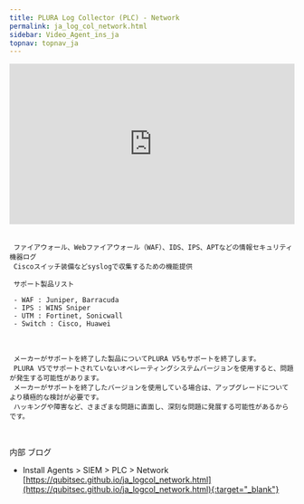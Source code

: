 ```yaml
---
title: PLURA Log Collector (PLC) - Network
permalink: ja_log_col_network.html
sidebar: Video_Agent_ins_ja
topnav: topnav_ja
---
```



<style>.embed-container { position: relative; padding-bottom: 56.25%; height: 0; overflow: hidden; max-width: 100%; } .embed-container iframe, .embed-container object, .embed-container embed { position: absolute; top: 0; left: 0; width: 100%; height: 100%; }</style><div class='embed-container'><iframe src='https://www.youtube.com/embed/HT7gYP6nT-U' frameborder='0' allowfullscreen></iframe></div>

<br />

     
     ファイアウォール、Webファイアウォール（WAF）、IDS、IPS、APTなどの情報セキュリティ機器ログ
     Ciscoスイッチ装備などsyslogで収集するための機能提供
     
     サポート製品リスト

     - WAF : Juniper, Barracuda
     - IPS : WINS Sniper
     - UTM : Fortinet, Sonicwall
     - Switch : Cisco, Huawei
     
<br />

     メーカーがサポートを終了した製品についてPLURA V5もサポートを終了します。  
     PLURA V5でサポートされていないオペレーティングシステムバージョンを使用すると、問題が発生する可能性があります。  
     メーカーがサポートを終了したバージョンを使用している場合は、アップグレードについてより積極的な検討が必要です。 
     ハッキングや障害など、さまざまな問題に直面し、深刻な問題に発展する可能性があるからです。

<br />

内部 ブログ  

- Install Agents > SIEM > PLC > Network   
[https://qubitsec.github.io/ja_logcol_network.html](https://qubitsec.github.io/ja_logcol_network.html){:target="_blank"}